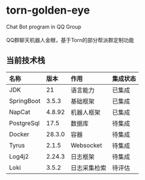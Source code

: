 # torn-golden-eye

Chat Bot program in QQ Group\
\
QQ群聊天机器人金眼，基于Torn的部分帮派群定制功能

## 当前技术栈

| 名称         | 版本     | 作用        | 集成状态 | 
|:-----------|:-------|:----------|------|
| JDK        | 21     | 语言能力      | 已集成  |
| SpringBoot | 3.5.3  | 基础框架      | 已集成  |
| NapCat     | 4.8.92 | 机器人框架     | 已集成  |
| PostgreSql | 17.5   | 数据库       | 待集成  |
| Docker     | 28.3.0 | 容器        | 待集成  |
| Tyrus      | 2.1.5  | Websocket | 待集成  |
| Log4j2     | 2.24.3 | 日志框架      | 待集成  |
| Loki       | 3.5.2  | 日志采集检索    | 待评估  |
